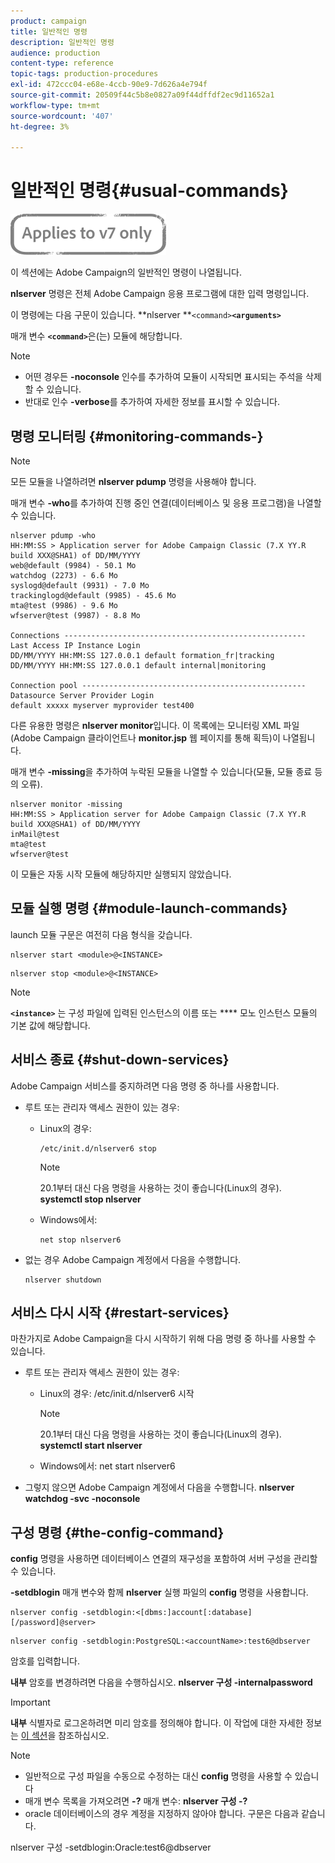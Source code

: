 ```yaml
---
product: campaign
title: 일반적인 명령
description: 일반적인 명령
audience: production
content-type: reference
topic-tags: production-procedures
exl-id: 472ccc04-e68e-4ccb-90e9-7d626a4e794f
source-git-commit: 20509f44c5b8e0827a09f44dffdf2ec9d11652a1
workflow-type: tm+mt
source-wordcount: '407'
ht-degree: 3%

---
```


# 일반적인 명령{#usual-commands}

![](../../assets/v7-only.svg)

이 섹션에는 Adobe Campaign의 일반적인 명령이 나열됩니다.

**nlserver** 명령은 전체 Adobe Campaign 응용 프로그램에 대한 입력 명령입니다.

이 명령에는 다음 구문이 있습니다. **nlserver **`<command>`****`<arguments>`****

매개 변수 **`<command>`**&#x200B;은(는) 모듈에 해당합니다.

>[!NOTE]
>
>* 어떤 경우든 **-noconsole** 인수를 추가하여 모듈이 시작되면 표시되는 주석을 삭제할 수 있습니다.
>* 반대로 인수 **-verbose**&#x200B;를 추가하여 자세한 정보를 표시할 수 있습니다.

>


## 명령 모니터링 {#monitoring-commands-}

>[!NOTE]
>
>모든 모듈을 나열하려면 **nlserver pdump** 명령을 사용해야 합니다.

매개 변수 **-who**&#x200B;를 추가하여 진행 중인 연결(데이터베이스 및 응용 프로그램)을 나열할 수 있습니다.

```
nlserver pdump -who
HH:MM:SS > Application server for Adobe Campaign Classic (7.X YY.R build XXX@SHA1) of DD/MM/YYYY
web@default (9984) - 50.1 Mo
watchdog (2273) - 6.6 Mo
syslogd@default (9931) - 7.0 Mo
trackinglogd@default (9985) - 45.6 Mo
mta@test (9986) - 9.6 Mo
wfserver@test (9987) - 8.8 Mo

Connections ------------------------------------------------------
Last Access IP Instance Login 
DD/MM/YYYY HH:MM:SS 127.0.0.1 default formation_fr|tracking
DD/MM/YYYY HH:MM:SS 127.0.0.1 default internal|monitoring

Connection pool --------------------------------------------------
Datasource Server Provider Login 
default xxxxx myserver myprovider test400
```

다른 유용한 명령은 **nlserver monitor**&#x200B;입니다. 이 목록에는 모니터링 XML 파일(Adobe Campaign 클라이언트나 **monitor.jsp** 웹 페이지를 통해 획득)이 나열됩니다.

매개 변수 **-missing**&#x200B;을 추가하여 누락된 모듈을 나열할 수 있습니다(모듈, 모듈 종료 등의 오류).

```
nlserver monitor -missing
HH:MM:SS > Application server for Adobe Campaign Classic (7.X YY.R build XXX@SHA1) of DD/MM/YYYY
inMail@test
mta@test
wfserver@test
```

이 모듈은 자동 시작 모듈에 해당하지만 실행되지 않았습니다.

## 모듈 실행 명령 {#module-launch-commands}

launch 모듈 구문은 여전히 다음 형식을 갖습니다.

```
nlserver start <module>@<INSTANCE>
```

```
nlserver stop <module>@<INSTANCE>
```

>[!NOTE]
>
>**`<instance>`** 는 구성 파일에 입력된 인스턴스의 이름 또는  **** 모노 인스턴스 모듈의 기본 값에 해당합니다.

## 서비스 종료 {#shut-down-services}

Adobe Campaign 서비스를 중지하려면 다음 명령 중 하나를 사용합니다.

* 루트 또는 관리자 액세스 권한이 있는 경우:

   * Linux의 경우:

      ```
      /etc/init.d/nlserver6 stop
      ```

      >[!NOTE]
      >
      >20.1부터 대신 다음 명령을 사용하는 것이 좋습니다(Linux의 경우). **systemctl stop nlserver**

   * Windows에서:

      ```
      net stop nlserver6
      ```

* 없는 경우 Adobe Campaign 계정에서 다음을 수행합니다.

   ```
   nlserver shutdown 
   ```

## 서비스 다시 시작 {#restart-services}

마찬가지로 Adobe Campaign을 다시 시작하기 위해 다음 명령 중 하나를 사용할 수 있습니다.

* 루트 또는 관리자 액세스 권한이 있는 경우:

   * Linux의 경우: /etc/init.d/nlserver6 시작

      >[!NOTE]
      >
      >20.1부터 대신 다음 명령을 사용하는 것이 좋습니다(Linux의 경우). **systemctl start nlserver**

   * Windows에서: net start nlserver6

* 그렇지 않으면 Adobe Campaign 계정에서 다음을 수행합니다. **nlserver watchdog -svc -noconsole**

## 구성 명령 {#the-config-command}

**config** 명령을 사용하면 데이터베이스 연결의 재구성을 포함하여 서버 구성을 관리할 수 있습니다.

**-setdblogin** 매개 변수와 함께 **nlserver** 실행 파일의 **config** 명령을 사용합니다.

```
nlserver config -setdblogin:<[dbms:]account[:database][/password]@server>
```

```
nlserver config -setdblogin:PostgreSQL:<accountName>:test6@dbserver
```

암호를 입력합니다.

**내부** 암호를 변경하려면 다음을 수행하십시오. **nlserver 구성 -internalpassword**

>[!IMPORTANT]
>
>**내부** 식별자로 로그온하려면 미리 암호를 정의해야 합니다. 이 작업에 대한 자세한 정보는 [이 섹션](../../installation/using/configuring-campaign-server.md#internal-identifier)을 참조하십시오.

>[!NOTE]
>
>* 일반적으로 구성 파일을 수동으로 수정하는 대신 **config** 명령을 사용할 수 있습니다
>* 매개 변수 목록을 가져오려면 **-?** 매개 변수:  **nlserver 구성 -?**
>* oracle 데이터베이스의 경우 계정을 지정하지 않아야 합니다. 구문은 다음과 같습니다.
>
>  nlserver 구성 -setdblogin:Oracle:test6@dbserver
